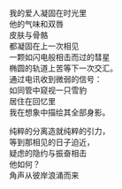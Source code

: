 <p class="has-line-data" data-line-start="2" data-line-end="12">我的爱人凝固在时光里<br>
他的气味和双唇<br>
皮肤与骨骼<br>
都凝固在上一次相见<br>
一颗如闪电般相击而过的彗星<br>
椭圆的轨道上苦等下一次交汇。<br>
通过电讯收到微弱的信号：<br>
如同管中窥视一只雪豹<br>
居住在回忆里<br>
我在想象中描绘其全部身影。</p>
<p class="has-line-data" data-line-start="13" data-line-end="19">纯粹的分离造就纯粹的引力，<br>
等到那相见的日子迫近，<br>
疑虑的隐约与振奋相击<br>
他如何？<br>
角声从彼岸浪涌而来<br>

